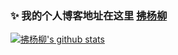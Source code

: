 ### ✨ 我的个人博客地址在这里 [拂杨柳](https://fuyl.cc)

[![拂杨柳's github stats](https://github-readme-stats.vercel.app/api?username=chenjunwen&count_private=true&show_icons=true)](https://fuyl.cc)
<!--
**chenjunwen/chenjunwen** is a ✨ _special_ ✨ repository because its `README.md` (this file) appears on your GitHub profile.

Here are some ideas to get you started:

- 🔭 I’m currently working on ...
- 🌱 I’m currently learning ...
- 👯 I’m looking to collaborate on ...
- 🤔 I’m looking for help with ...
- 💬 Ask me about ...
- 📫 How to reach me: ...
- 😄 Pronouns: ...
- ⚡ Fun fact: ...
-->
